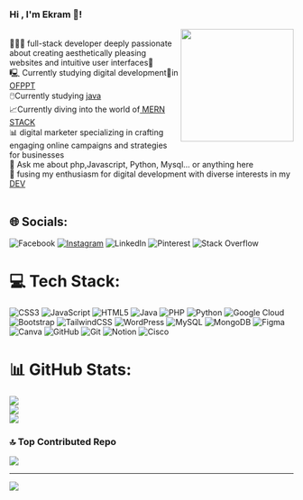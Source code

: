 ###   Hi , I'm Ekram 🦋!
<img align="right" width="200" src="https://media.tenor.com/_Utilxgj8RUAAAAi/peach-goma-peach-and-goma.gif"> </br>
👩🏻‍💻 full-stack developer deeply passionate about creating aesthetically pleasing websites and intuitive user interfaces🎀</br>
🖳 Currently studying digital development🚀in  [OFPPT](ofppt.ma) </br>                                                                     🖱️Currently studying  [java](https://www.codecademy.com/learn/learn-java) </br>
📈Currently diving into the world of[ MERN STACK](https://gaper.io/mern-beginner-guide-to-full-stack/) </br>
📊 digital marketer specializing in crafting engaging online campaigns and strategies for businesses</br>                                                                                  💬 Ask me about  php,Javascript, Python, Mysql... or anything here</br>
🦋 fusing my enthusiasm for digital development with diverse interests in my [DEV](https://dev.to/ekramfl)</br></br>
## 🌐 Socials:
![Facebook](https://img.shields.io/badge/Facebook-%231877F2.svg?logo=Facebook&logoColor=white) [![Instagram](https://img.shields.io/badge/Instagram-%23E4405F.svg?logo=Instagram&logoColor=white)](https://instagram.com/https://www.instagram.com/falouhekram/) ![LinkedIn](https://img.shields.io/badge/LinkedIn-%230077B5.svg?logo=linkedin&logoColor=white) ![Pinterest](https://img.shields.io/badge/Pinterest-%23E60023.svg?logo=Pinterest&logoColor=white) ![Stack Overflow](https://img.shields.io/badge/-Stackoverflow-FE7A16?logo=stack-overflow&logoColor=white)

# 💻 Tech Stack:
![CSS3](https://img.shields.io/badge/css3-%231572B6.svg?style=for-the-badge&logo=css3&logoColor=white) ![JavaScript](https://img.shields.io/badge/javascript-%23323330.svg?style=for-the-badge&logo=javascript&logoColor=%23F7DF1E) ![HTML5](https://img.shields.io/badge/html5-%23E34F26.svg?style=for-the-badge&logo=html5&logoColor=white) ![Java](https://img.shields.io/badge/java-%23ED8B00.svg?style=for-the-badge&logo=openjdk&logoColor=white) ![PHP](https://img.shields.io/badge/php-%23777BB4.svg?style=for-the-badge&logo=php&logoColor=white) ![Python](https://img.shields.io/badge/python-3670A0?style=for-the-badge&logo=python&logoColor=ffdd54) ![Google Cloud](https://img.shields.io/badge/GoogleCloud-%234285F4.svg?style=for-the-badge&logo=google-cloud&logoColor=white) ![Bootstrap](https://img.shields.io/badge/bootstrap-%238511FA.svg?style=for-the-badge&logo=bootstrap&logoColor=white) ![TailwindCSS](https://img.shields.io/badge/tailwindcss-%2338B2AC.svg?style=for-the-badge&logo=tailwind-css&logoColor=white) ![WordPress](https://img.shields.io/badge/WordPress-%23117AC9.svg?style=for-the-badge&logo=WordPress&logoColor=white) ![MySQL](https://img.shields.io/badge/mysql-4479A1.svg?style=for-the-badge&logo=mysql&logoColor=white) ![MongoDB](https://img.shields.io/badge/MongoDB-%234ea94b.svg?style=for-the-badge&logo=mongodb&logoColor=white) ![Figma](https://img.shields.io/badge/figma-%23F24E1E.svg?style=for-the-badge&logo=figma&logoColor=white) ![Canva](https://img.shields.io/badge/Canva-%2300C4CC.svg?style=for-the-badge&logo=Canva&logoColor=white) ![GitHub](https://img.shields.io/badge/github-%23121011.svg?style=for-the-badge&logo=github&logoColor=white) ![Git](https://img.shields.io/badge/git-%23F05033.svg?style=for-the-badge&logo=git&logoColor=white) ![Notion](https://img.shields.io/badge/Notion-%23000000.svg?style=for-the-badge&logo=notion&logoColor=white) ![Cisco](https://img.shields.io/badge/cisco-%23049fd9.svg?style=for-the-badge&logo=cisco&logoColor=black)
# 📊 GitHub Stats:
![](https://github-readme-stats.vercel.app/api?username=ikramdev101&theme=dark&hide_border=true&include_all_commits=false&count_private=true)<br/>
![](https://github-readme-streak-stats.herokuapp.com/?user=ikramdev101&theme=dark&hide_border=true)<br/>
![](https://github-readme-stats.vercel.app/api/top-langs/?username=ikramdev101&theme=dark&hide_border=true&include_all_commits=false&count_private=true&layout=compact)

### 🔝 Top Contributed Repo
![](https://github-contributor-stats.vercel.app/api?username=ikramdev101&limit=5&theme=dark&combine_all_yearly_contributions=true)

---
[![](https://visitcount.itsvg.in/api?id=ikramdev101&icon=10&color=13)](https://visitcount.itsvg.in)

<!-- Proudly created with GPRM ( https://gprm.itsvg.in ) -->

